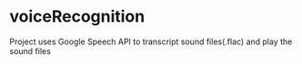 voiceRecognition
================

Project uses Google Speech API to transcript sound files(.flac) and play the sound files
